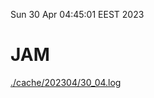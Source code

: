 Sun 30 Apr 04:45:01 EEST 2023
# JAM
<a href='./cache/202304/30_04.log'>./cache/202304/30_04.log</a>
